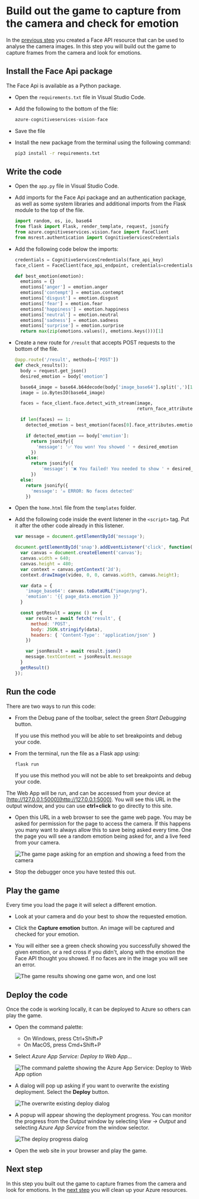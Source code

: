 # Build out the game to capture from the camera and check for emotion

In the [previous step](./CreateAFaceResource.md) you created a Face API resource that can be used to analyse the camera images. In this step you will build out the game to capture frames from the camera and look for emotions.

## Install the Face Api package

The Face Api is available as a Python package.

* Open the `requirements.txt` file in Visual Studio Code.

* Add the following to the bottom of the file:

  ```python
  azure-cognitiveservices-vision-face
  ```

* Save the file

* Install the new package from the terminal using the following command:
  
  ```sh
  pip3 install -r requirements.txt
  ```

## Write the code

* Open the `app.py` file in Visual Studio Code.

* Add imports for the Face Api package and an authentication package, as well as some system libraries and additional imports from the Flask module to the top of the file.
  
  ```python
  import random, os, io, base64
  from flask import Flask, render_template, request, jsonify
  from azure.cognitiveservices.vision.face import FaceClient
  from msrest.authentication import CognitiveServicesCredentials
  ```

* Add the following code below the imports:

  ```python
  credentials = CognitiveServicesCredentials(face_api_key)
  face_client = FaceClient(face_api_endpoint, credentials=credentials)

  def best_emotion(emotion):
    emotions = {}
    emotions['anger'] = emotion.anger
    emotions['contempt'] = emotion.contempt
    emotions['disgust'] = emotion.disgust
    emotions['fear'] = emotion.fear
    emotions['happiness'] = emotion.happiness
    emotions['neutral'] = emotion.neutral
    emotions['sadness'] = emotion.sadness
    emotions['surprise'] = emotion.surprise
    return max(zip(emotions.values(), emotions.keys()))[1]
  ```

* Create a new route for `/result` that accepts POST requests to the bottom of the file.

  ```python
  @app.route('/result', methods=['POST'])
  def check_results():
    body = request.get_json()
    desired_emotion = body['emotion']

    base64_image = base64.b64decode(body['image_base64'].split(',')[1])
    image = io.BytesIO(base64_image)

    faces = face_client.face.detect_with_stream(image,
                                                return_face_attributes=['emotion'])

    if len(faces) == 1:
      detected_emotion = best_emotion(faces[0].face_attributes.emotion)

      if detected_emotion == body['emotion']:
        return jsonify({
          'message': '✅ You won! You showed ' + desired_emotion
        })
      else:
        return jsonify({
            'message': '❌ You failed! You needed to show ' + desired_emotion + ' but you showed ' + detected_emotion
        })
    else:
      return jsonify({
        'message': '☠️ ERROR: No faces detected'
      })
  ```

* Open the `home.html` file from the `templates` folder.

* Add the following code inside the event listener in the `<script>` tag. Put it after the other code already in this listener.

  ```js
  var message = document.getElementById('message');

  document.getElementById('snap').addEventListener('click', function() {
    var canvas = document.createElement('canvas');
    canvas.width = 640;
    canvas.height = 480;
    var context = canvas.getContext('2d');
    context.drawImage(video, 0, 0, canvas.width, canvas.height);

    var data = {
      'image_base64': canvas.toDataURL("image/png"),
      'emotion': '{{ page_data.emotion }}'
    }

    const getResult = async () => {
      var result = await fetch('result', {
        method: 'POST',
        body: JSON.stringify(data),
        headers: { 'Content-Type': 'application/json' }
      })

      var jsonResult = await result.json()
      message.textContent = jsonResult.message
    }
    getResult()
  });
  ```

## Run the code

There are two ways to run this code:

* From the Debug pane of the toolbar, select the green *Start Debugging* button.

  If you use this method you will be able to set breakpoints and debug your code.

* From the terminal, run the file as a Flask app using:
  
  ```sh
  flask run
  ```

  If you use this method you will not be able to set breakpoints and debug your code.

The Web App will be run, and can be accessed from your device at [http://127.0.0.1:5000](http://127.0.0.1:5000). You will see this URL in the output window, and you can use **ctrl+click** to go directly to this site.

* Open this URL in a web browser to see the game web page. You may be asked for permission for the page to access the camera. If this happens you many want to always allow this to save being asked every time. One the page you will see a random emotion being asked for, and a live feed from your camera.

  ![The game page asking for an emption and showing a feed from the camera](../images/GameWebPageRunningLocally.png)

* Stop the debugger once you have tested this out.

## Play the game

Every time you load the page it will select a different emotion.

* Look at your camera and do your best to show the requested emotion.

* Click the **Capture emotion** button. An image will be captured and checked for your emotion.

* You will either see a green check showing you successfully showed the given emotion, or a red cross if you didn't, along with the emotion the Face API thought you showed. If no faces are in the image you will see an error.

  ![The game results showing one game won, and one lost](../images/GameResults.png)

## Deploy the code

Once the code is working locally, it can be deployed to Azure so others can play the game.

* Open the command palette:
  * On Windows, press Ctrl+Shift+P
  * On MacOS, press Cmd+Shift+P

* Select *Azure App Service: Deploy to Web App...*
  
  ![The command palette showing the Azure App Service: Deploy to Web App option](../images/CommandPaletteDeployAppService.png)

* A dialog will pop up asking if you want to overwrite the existing deployment. Select the **Deploy** button.
  
  ![The overwrite existing deploy dialog](../images/OverwriteDeploy.png)

* A popup will appear showing the deployment progress. You can monitor the progress from the *Output* window by selecting *View -> Output* and selecting *Azure App Service* from the window selector.
  
  ![The deploy progress dialog](../images/DeployProgress.png)

* Open the web site in your browser and play the game.

## Next step

In this step you built out the game to capture frames from the camera and look for emotions. In the [next step](./CleanUp.md) you will clean up your Azure resources.
